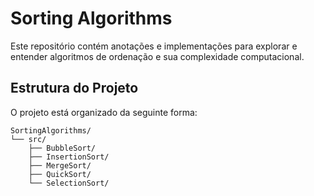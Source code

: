 ﻿# Sorting Algorithms

Este repositório contém anotações e implementações para explorar e entender algoritmos de ordenação e sua complexidade computacional.

## Estrutura do Projeto

O projeto está organizado da seguinte forma:

```plaintext
SortingAlgorithms/
└── src/
    ├── BubbleSort/
    ├── InsertionSort/
    ├── MergeSort/
    ├── QuickSort/
    └── SelectionSort/
```
